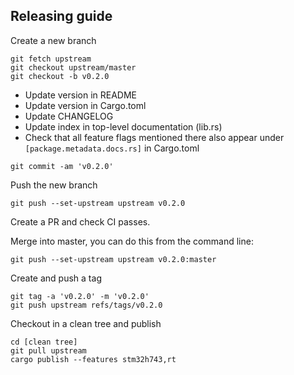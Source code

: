 ## Releasing guide

Create a new branch

```
git fetch upstream
git checkout upstream/master
git checkout -b v0.2.0
```

* Update version in README
* Update version in Cargo.toml
* Update CHANGELOG
* Update index in top-level documentation (lib.rs)
* Check that all feature flags mentioned there also appear under
  `[package.metadata.docs.rs]` in Cargo.toml

```
git commit -am 'v0.2.0'
```

Push the new branch

```
git push --set-upstream upstream v0.2.0
```

Create a PR and check CI passes.

Merge into master, you can do this from the command line:

```
git push --set-upstream upstream v0.2.0:master
```

Create and push a tag

```
git tag -a 'v0.2.0' -m 'v0.2.0'
git push upstream refs/tags/v0.2.0
```

Checkout in a clean tree and publish

```
cd [clean tree]
git pull upstream
cargo publish --features stm32h743,rt
```
